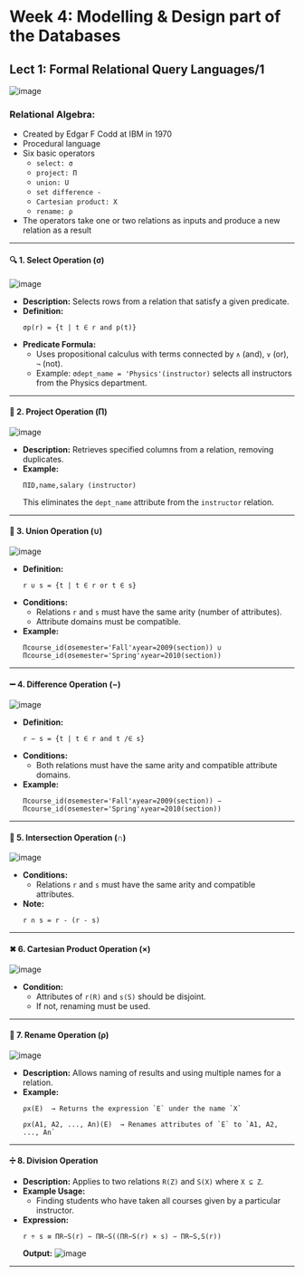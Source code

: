 # Week 4: Modelling & Design part of the Databases
## Lect 1: Formal Relational Query Languages/1
![image](https://github.com/user-attachments/assets/f547106a-6d2d-4ed9-9b38-3c7e9e86ce05)

### Relational Algebra:
* Created by Edgar F Codd at IBM in 1970
* Procedural language
* Six basic operators
  - `select: σ`
  - `project: П`
  - `union: U`
  - `set difference -`
  - `Cartesian product: X`
  - `rename: ρ`
* The operators take one or two relations as inputs and produce a new relation as a result
---

#### 🔍 1. Select Operation (σ)
![image](https://github.com/user-attachments/assets/c9f82308-c9ef-41b8-b84d-d2b85c63c635)

- **Description:** Selects rows from a relation that satisfy a given predicate.
- **Definition:**
  ```
  σp(r) = {t | t ∈ r and p(t)}
  ```
- **Predicate Formula:**
  - Uses propositional calculus with terms connected by `∧` (and), `∨` (or), `¬` (not).
  - Example: `σdept_name = 'Physics'(instructor)` selects all instructors from the Physics department.

---

#### 📌 2. Project Operation (Π)
![image](https://github.com/user-attachments/assets/60f05e1d-db61-48dc-9b69-0f122f467ef4)

- **Description:** Retrieves specified columns from a relation, removing duplicates.
- **Example:**
  ```
  ΠID,name,salary (instructor)
  ```
  This eliminates the `dept_name` attribute from the `instructor` relation.

---

#### 🔗 3. Union Operation (∪)
![image](https://github.com/user-attachments/assets/884db722-8c7f-42f0-898e-2e73e6fc9674)

- **Definition:**
  ```
  r ∪ s = {t | t ∈ r or t ∈ s}
  ```
- **Conditions:**
  - Relations `r` and `s` must have the same arity (number of attributes).
  - Attribute domains must be compatible.
- **Example:**
  ```
  Πcourse_id(σsemester='Fall'∧year=2009(section)) ∪ Πcourse_id(σsemester='Spring'∧year=2010(section))
  ```

---

#### ➖ 4. Difference Operation (−)
![image](https://github.com/user-attachments/assets/f402a8da-9240-46b0-a05c-dd310f1f00b6)

- **Definition:**
  ```
  r − s = {t | t ∈ r and t /∈ s}
  ```
- **Conditions:**
  - Both relations must have the same arity and compatible attribute domains.
- **Example:**
  ```
  Πcourse_id(σsemester='Fall'∧year=2009(section)) − Πcourse_id(σsemester='Spring'∧year=2010(section))
  ```

---

#### 🔄 5. Intersection Operation (∩)
![image](https://github.com/user-attachments/assets/74ff377c-b920-46f2-a3be-df1136ea7814)

- **Conditions:**
  - Relations `r` and `s` must have the same arity and compatible attributes.
- **Note:**
  ```
  r ∩ s = r - (r - s)
  ```

---

#### ✖ 6. Cartesian Product Operation (×)
![image](https://github.com/user-attachments/assets/bd7f7dec-26e1-42bf-95f0-883e44c6e9b1)


- **Condition:**
  - Attributes of `r(R)` and `s(S)` should be disjoint.
  - If not, renaming must be used.

---

#### 🔄 7. Rename Operation (ρ)
![image](https://github.com/user-attachments/assets/22b8ac09-8ecb-49f4-99f5-45ce1effb762)

- **Description:** Allows naming of results and using multiple names for a relation.
- **Example:**
  ```
  ρx(E)  → Returns the expression `E` under the name `X`
  ```
  ```
  ρx(A1, A2, ..., An)(E)  → Renames attributes of `E` to `A1, A2, ..., An`
  ```

---

#### ➗ 8. Division Operation
- **Description:** Applies to two relations `R(Z)` and `S(X)` where `X ⊆ Z`.
- **Example Usage:**
  - Finding students who have taken all courses given by a particular instructor.
- **Expression:**
  ```
  r ÷ s ≡ ΠR−S(r) − ΠR−S((ΠR−S(r) × s) − ΠR−S,S(r))
  ```
  **Output:**
![image](https://github.com/user-attachments/assets/11fc1e26-9921-42ea-b0e3-fd1b02c20bd9)

--- 
